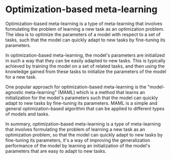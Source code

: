 # Optimization-based meta-learning

Optimization-based meta-learning is a type of meta-learning that involves formulating the problem of learning a new task as an optimization problem. The idea is to optimize the parameters of a model with respect to a set of tasks, such that the model can quickly adapt to new tasks by fine-tuning its parameters.

In optimization-based meta-learning, the model's parameters are initialized in such a way that they can be easily adapted to new tasks. This is typically achieved by training the model on a set of related tasks, and then using the knowledge gained from these tasks to initialize the parameters of the model for a new task.

One popular approach for optimization-based meta-learning is the "model-agnostic meta-learning" (MAML) which is a method that learns an initialization for the model's parameters such that the model can quickly adapt to new tasks by fine-tuning its parameters. MAML is a simple and general optimization-based algorithm that can be applied to different types of models and tasks.

In summary, optimization-based meta-learning is a type of meta-learning that involves formulating the problem of learning a new task as an optimization problem, so that the model can quickly adapt to new tasks by fine-tuning its parameters, it's a way of improving the generalization performance of the model by learning an initialization of the model's parameters that are easy to adapt to new tasks.